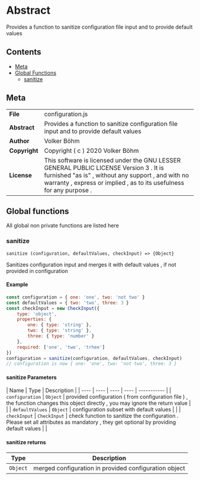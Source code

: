 <!-- This file is generated by jsmddoc version 0.1 -->

# Abstract

Provides a function to sanitize configuration file input and to provide default values

## Contents

- [Meta](#Meta)
- [Global Functions](#Global-functions)
  - [sanitize](#sanitize)

## Meta

| | |
| --- | --- |
| **File** | configuration.js |
| **Abstract** | Provides a function to sanitize configuration file input and to provide default values |
| **Author** | Volker Böhm |
| **Copyright** | Copyright ( c ) 2020 Volker Böhm |
| **License** | This software is licensed under the GNU LESSER GENERAL PUBLIC LICENSE Version 3 . It is furnished "as is" , without any support , and with no warranty , express or implied , as to its usefulness for any purpose . |

## Global functions

All global non private functions are listed here

### sanitize

`sanitize (configuration, defaultValues, checkInput) => {Object}`

Sanitizes configuration input and merges it with default values , if not provided in configuration

#### Example

```javascript
const configuration = { one: 'one', two: 'not two' }
const defaultValues = { two: 'two', three: 3 }
const checkInput = new CheckInput({
    type: 'object',
    properties: {
        one: { type: 'string' },
        two: { type: 'string' },
        three: { type: 'number' }
    },
    required: ['one', 'two', 'trhee']
})
configuration = sanitize(configuration, defaultValues, checkInput)
// configuration is now { one: 'one', two: 'not two', three: 3 }
```

#### sanitize Parameters

| Name | Type |  Description |
| ---- | ---- | ---- | ---- | ----------- |
| `configuration` | `Object` | provided configuration ( from configuration file ) , the function changes this object directly , you may ignore the return value | |
| `defaultValues` | `Object` | configuration subset with default values | |
| `checkInput` | `CheckInput` | check function to sanitize the configuration . Please set all attributes as mandatory , they get optional by providing default values | |

#### sanitize returns

| Type | Description |
| ---- | ----------- |
| `Object` | merged configuration in provided configuration object |

